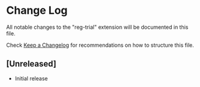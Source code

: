 # Change Log
All notable changes to the "reg-trial" extension will be documented in this file.

Check [Keep a Changelog](http://keepachangelog.com/) for recommendations on how to structure this file.

## [Unreleased]
- Initial release